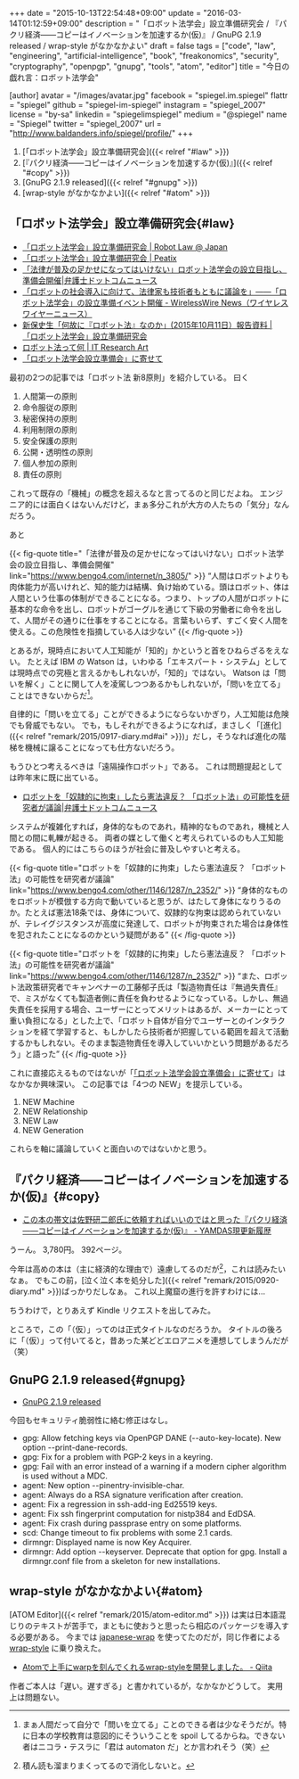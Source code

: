 +++
date = "2015-10-13T22:54:48+09:00"
update = "2016-03-14T01:12:59+09:00"
description = "「ロボット法学会」設立準備研究会 / 『パクリ経済――コピーはイノベーションを加速するか(仮)』 / GnuPG 2.1.9 released / wrap-style がなかなかよい"
draft = false
tags = ["code", "law", "engineering", "artificial-intelligence", "book", "freakonomics", "security", "cryptography", "openpgp", "gnupg", "tools", "atom", "editor"]
title = "今日の戯れ言：ロボット法学会"

[author]
  avatar = "/images/avatar.jpg"
  facebook = "spiegel.im.spiegel"
  flattr = "spiegel"
  github = "spiegel-im-spiegel"
  instagram = "spiegel_2007"
  license = "by-sa"
  linkedin = "spiegelimspiegel"
  medium = "@spiegel"
  name = "Spiegel"
  twitter = "spiegel_2007"
  url = "http://www.baldanders.info/spiegel/profile/"
+++

1. [「ロボット法学会」設立準備研究会]({{< relref "#law" >}})
1. [『パクリ経済――コピーはイノベーションを加速するか(仮)』]({{< relref "#copy" >}})
1. [GnuPG 2.1.9 released]({{< relref "#gnupg" >}})
1. [wrap-style がなかなかよい]({{< relref "#atom" >}})


## 「ロボット法学会」設立準備研究会{#law}

- [「ロボット法学会」設立準備研究会 | Robot Law @ Japan](http://robotlaw.jp/)
- [「ロボット法学会」設立準備研究会 | Peatix](http://peatix.com/event/115206)
- [「法律が普及の足かせになってはいけない」ロボット法学会の設立目指し、準備会開催|弁護士ドットコムニュース](https://www.bengo4.com/internet/n_3805/)
- [「ロボットの社会導入に向けて、法律家も技術者もともに議論を」——「ロボット法学会」の設立準備イベント開催 - WirelessWire News（ワイヤレスワイヤーニュース）](https://wirelesswire.jp/2015/10/46992/)
- [新保史生「何故に『ロボット法』なのか」(2015年10月11日）報告資料 | 「ロボット法学会」設立準備研究会](http://robotlaw.jp/archives/66)
- [ロボット法って何 | IT Research Art](http://www.itresearchart.biz/?p=442)
- [「ロボット法学会設立準備会」に寄せて](http://blogos.com/article/138762/)

最初の2つの記事では「ロボット法 新8原則」を紹介している。
曰く

1. 人間第一の原則
2. 命令服従の原則
3. 秘密保持の原則
4. 利用制限の原則
5. 安全保護の原則
6. 公開・透明性の原則
7. 個人参加の原則
8. 責任の原則

これって既存の「機械」の概念を超えるなと言ってるのと同じだよね。
エンジニア的には面白くはないんだけど，まぁ多分これが大方の人たちの「気分」なんだろう。

あと

{{< fig-quote title="「法律が普及の足かせになってはいけない」ロボット法学会の設立目指し、準備会開催" link="https://www.bengo4.com/internet/n_3805/" >}}
<q>人間はロボットよりも肉体能力が高いけれど、知的能力は結構、負け始めている。頭はロボット、体は人間という仕事の体制ができることになる。つまり、トップの人間がロボットに基本的な命令を出し、ロボットがゴーグルを通じて下級の労働者に命令を出して、人間がその通りに仕事をすることになる。言葉もいらず、すごく安く人間を使える。この危険性を指摘している人は少ない</q>
{{< /fig-quote >}}

とあるが，現時点において人工知能が「知的」かというと首をひねらざるをえない。
たとえば IBM の Watson は，いわゆる「エキスパート・システム」としては現時点での究極と言えるかもしれないが，「知的」ではない。
Watson は「問いを解く」ことに関して人を凌駕しつつあるかもしれないが，「問いを立てる」ことはできないからだ[^1]。

[^1]: まぁ人間だって自分で「問いを立てる」ことのできる者は少なそうだが。特に日本の学校教育は意図的にそういうことを spoil してるからね。できない者はニコラ・テスラに「君は automaton だ」とか言われそう（笑）

自律的に「問いを立てる」ことができるようにならないかぎり，人工知能は危険でも脅威でもない。
でも，もしそれができるようになれば，まさしく「[進化]({{< relref "remark/2015/0917-diary.md#ai" >}})」だし，そうなれば進化の階梯を機械に譲ることになっても仕方ないだろう。

もうひとつ考えるべきは「遠隔操作ロボット」である。
これは問題提起としては昨年末に既に出ている。

- [ロボットを「奴隷的に拘束」したら憲法違反？ 「ロボット法」の可能性を研究者が議論|弁護士ドットコムニュース](https://www.bengo4.com/other/1146/1287/n_2352/)

システムが複雑化すれば，身体的なものであれ，精神的なものであれ，機械と人間との間に軋轢が起きる。
両者の媒として働くと考えられているのも人工知能である。
個人的にはこちらのほうが社会に普及しやすいと考える。

{{< fig-quote title="ロボットを「奴隷的に拘束」したら憲法違反？ 「ロボット法」の可能性を研究者が議論" link="https://www.bengo4.com/other/1146/1287/n_2352/" >}}
<q>身体的なものをロボットが模倣する方向で動いていると思うが、はたして身体になりうるのか。たとえば憲法18条では、身体について、奴隷的な拘束は認められていないが、テレイグジスタンスが高度に発達して、ロボットが拘束された場合は身体性を犯されたことになるのかという疑問がある</q>
{{< /fig-quote >}}

{{< fig-quote title="ロボットを「奴隷的に拘束」したら憲法違反？ 「ロボット法」の可能性を研究者が議論" link="https://www.bengo4.com/other/1146/1287/n_2352/" >}}
<q>また、ロボット法政策研究者でキャンペナーの工藤郁子氏は「製造物責任は『無過失責任』で、ミスがなくても製造者側に責任を負わせるようになっている。しかし、無過失責任を採用する場合、ユーザーにとってメリットはあるが、メーカーにとって重い負担になる」とした上で、「ロボット自体が自分でユーザーとのインタラクションを経て学習すると、もしかしたら技術者が把握している範囲を超えて活動するかもしれない。そのまま製造物責任を導入していいかという問題があるだろう」と語った</q>
{{< /fig-quote >}}

これに直接応えるものではないが「[「ロボット法学会設立準備会」に寄せて](http://blogos.com/article/138762/)」はなかなか興味深い。
この記事では「4つの NEW」を提示している。

1. NEW Machine
1. NEW Relationship
1. NEW Law
1. NEW Generation

これらを軸に議論していくと面白いのではないかと思う。

## 『パクリ経済――コピーはイノベーションを加速するか(仮)』{#copy}

- [この本の帯文は佐野研二郎氏に依頼すればいいのではと思った『パクリ経済――コピーはイノベーションを加速するか(仮)』 - YAMDAS現更新履歴](http://d.hatena.ne.jp/yomoyomo/20151012/pakuri)

うーん。
3,780円。
392ページ。

今年は高めの本は（主に経済的な理由で）遠慮してるのだが[^a]，これは読みたいなぁ。
でもこの前，[泣く泣く本を処分した]({{< relref "remark/2015/0920-diary.md" >}})ばっかりだしなぁ。
これ以上魔窟の進行を許すわけには...

[^a]: 積ん読も溜まりまくってるので消化しないと。

ちうわけで，とりあえず Kindle リクエストを出してみた。

ところで，この「（仮）」ってのは正式タイトルなのだろうか。
タイトルの後ろに「（仮）」って付いてると，昔あった某どどエロアニメを連想してしまうんだが（笑）

## GnuPG 2.1.9 released{#gnupg}

- [GnuPG 2.1.9 released](https://lists.gnupg.org/pipermail/gnupg-announce/2015q4/000380.html)

今回もセキュリティ脆弱性に絡む修正はなし。

- gpg: Allow fetching keys via OpenPGP DANE (--auto-key-locate).  New option --print-dane-records.
- gpg: Fix for a problem with PGP-2 keys in a keyring.
- gpg: Fail with an error instead of a warning if a modern cipher algorithm is used without a MDC.
- agent: New option --pinentry-invisible-char.
- agent: Always do a RSA signature verification after creation.
- agent: Fix a regression in ssh-add-ing Ed25519 keys.
- agent: Fix ssh fingerprint computation for nistp384 and EdDSA.
- agent: Fix crash during passprase entry on some platforms.
- scd: Change timeout to fix problems with some 2.1 cards.
- dirmngr: Displayed name is now Key Acquirer.
- dirmngr: Add option --keyserver.  Deprecate that option for gpg.  Install a dirmngr.conf file from a skeleton for new installations.

## wrap-style がなかなかよい{#atom}

[ATOM Editor]({{< relref "remark/2015/atom-editor.md" >}}) は実は日本語混じりのテキストが苦手で，まともに使おうと思ったら相応のパッケージを導入する必要がある。
今までは [japanese-wrap] を使ってたのだが，同じ作者による [wrap-style] に乗り換えた。

- [Atomで上手にwarpを刻んでくれるwrap-styleを開発しました。 - Qiita](http://qiita.com/raccy/items/4678af4020189366a297)

作者ご本人は「遅い。遅すぎる」と書かれているが，なかなかどうして。
実用上は問題ない。

[japanese-wrap]: https://atom.io/packages/japanese-wrap "japanese-wrap"
[wrap-style]: https://atom.io/packages/wrap-style "wrap-style"
